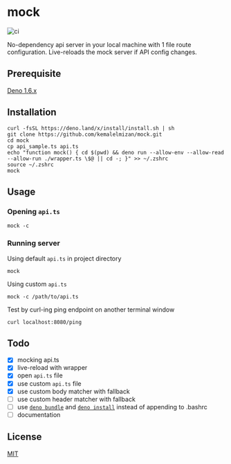 # mock
![ci](https://github.com/kemalelmizan/mock/workflows/ci/badge.svg?branch=main)


No-dependency api server in your local machine with 1 file route configuration.
Live-reloads the mock server if API config changes.

## Prerequisite
[Deno 1.6.x](https://deno.land/#installation)

## Installation
```
curl -fsSL https://deno.land/x/install/install.sh | sh
git clone https://github.com/kemalelmizan/mock.git
cd mock
cp api_sample.ts api.ts
echo "function mock() { cd $(pwd) && deno run --allow-env --allow-read --allow-run ./wrapper.ts \$@ || cd -; }" >> ~/.zshrc
source ~/.zshrc
mock
```

## Usage

### Opening `api.ts`
```
mock -c
```

### Running server
Using default `api.ts` in project directory
```
mock
```
Using custom `api.ts`
```
mock -c /path/to/api.ts
```
Test by curl-ing ping endpoint on another terminal window
```
curl localhost:8080/ping
```

## Todo
- [x] mocking api.ts
- [x] live-reload with wrapper
- [x] open `api.ts` file
- [x] use custom `api.ts` file
- [x] use custom body matcher with fallback
- [ ] use custom header matcher with fallback
- [ ] use [`deno bundle`](https://deno.land/manual@v1.6.3/tools/bundler) and [`deno install`](https://deno.land/manual/tools/script_installer) instead of appending to .bashrc
- [ ] documentation

## License
[MIT](./LICENSE)
